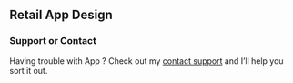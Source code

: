 ## Retail App Design


### Support or Contact

Having trouble with App ? Check out my [contact support](https://github.com/contact) and I’ll help you sort it out.

